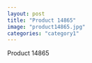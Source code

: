 ```yaml
---
layout: post
title: "Product 14865"
image: "product14865.jpg"
categories: "category1"
---
```

Product 14865
